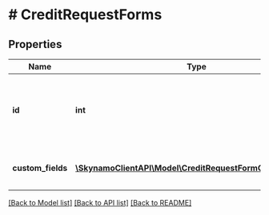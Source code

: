 # # CreditRequestForms

## Properties

Name | Type | Description | Notes
------------ | ------------- | ------------- | -------------
**id** | **int** | The unique id of the form that has been included in the credit request | [optional]
**custom_fields** | [**\SkynamoClientAPI\Model\CreditRequestFormCustomFields[]**](CreditRequestFormCustomFields.md) | A list of customfields included in the form | [optional]

[[Back to Model list]](../../README.md#models) [[Back to API list]](../../README.md#endpoints) [[Back to README]](../../README.md)

